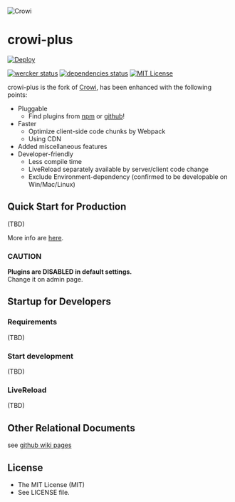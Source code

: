 ![Crowi](http://res.cloudinary.com/hrscywv4p/image/upload/c_limit,f_auto,h_900,q_80,w_1200/v1/199673/https_www_filepicker_io_api_file_VpYEP32ZQyCZ85u6XCXo_zskpra.png)

crowi-plus
===========

[![Deploy](https://www.herokucdn.com/deploy/button.png)](https://heroku.com/deploy?template=https://github.com/weseek/crowi-plus/tree/v1.0.0-RC2)

[![wercker status](https://app.wercker.com/status/39cdc49d067d65c39cb35d52ceae6dc1/s/master "wercker status")](https://app.wercker.com/project/byKey/39cdc49d067d65c39cb35d52ceae6dc1)
[![dependencies status](https://david-dm.org/weseek/crowi-plus.svg)](https://david-dm.org/weseek/crowi-plus)
[![MIT License](http://img.shields.io/badge/license-MIT-blue.svg?style=flat)](LICENSE)

crowi-plus is the fork of [Crowi](https://github.com/crowi/crowi), has been enhanced with the following points:

* Pluggable
  * Find plugins from [npm](https://www.npmjs.com/browse/keyword/crowi-plugin) or [github](https://github.com/search?q=topic%3Acrowi-plugin)!
* Faster
  * Optimize client-side code chunks by Webpack
  * Using CDN
* Added miscellaneous features
* Developer-friendly
  * Less compile time
  * LiveReload separately available by server/client code change
  * Exclude Environment-dependency (confirmed to be developable on Win/Mac/Linux)
  

Quick Start for Production
---------------------------

(TBD)

More info are [here](https://github.com/crowi/crowi/wiki/Install-and-Configuration).

### CAUTION

**Plugins are DISABLED in default settings.**  
Change it on admin page.


Startup for Developers
-----------------------

### Requirements

(TBD)

### Start development

(TBD)

### LiveReload

(TBD)


Other Relational Documents
---------------------------

see [github wiki pages](https://github.com/weseek/crowi-plus/wiki)

License
---------

* The MIT License (MIT)
* See LICENSE file.

